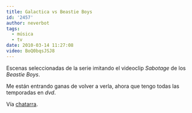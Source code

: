 ```yaml
---
title: Galactica vs Beastie Boys
id: '2457'
author: neverbot
tags:
  - música
  - tv
date: 2010-03-14 11:27:08
video: BoQ0bqsJSJ8
---
```


Escenas seleccionadas de la serie imitando el videoclip _Sabotage_ de los _Beastie Boys_.

Me están entrando ganas de volver a verla, ahora que tengo todas las temporadas en _dvd_.

Vía [chatarra](http://circuitry.tumblr.com/post/438721475/yiiiiiiiiiieeeeeeeeeeeeeeehhhhhhh).